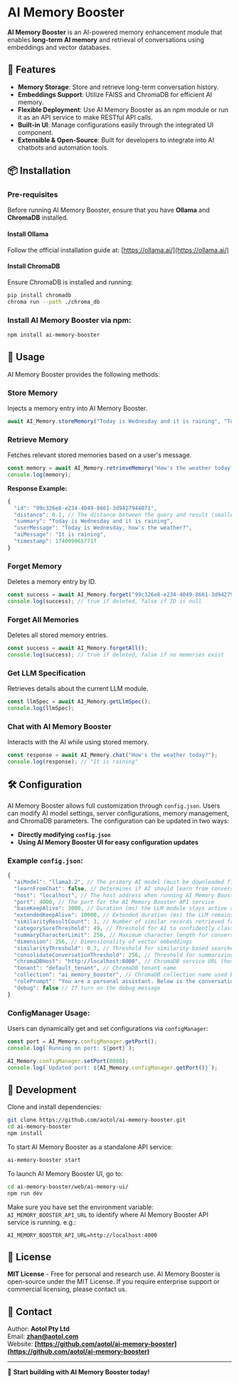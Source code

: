 # AI Memory Booster

**AI Memory Booster** is an AI-powered memory enhancement module that enables **long-term AI memory** and retrieval of conversations using embeddings and vector databases.

## 🚀 Features

- **Memory Storage**: Store and retrieve long-term conversation history.
- **Embeddings Support**: Utilize FAISS and ChromaDB for efficient AI memory.
- **Flexible Deployment**: Use AI Memory Booster as an npm module or run it as an API service to make RESTful API calls.
- **Built-in UI**: Manage configurations easily through the integrated UI component.
- **Extensible & Open-Source**: Built for developers to integrate into AI chatbots and automation tools.

## 📦 Installation

### Pre-requisites
Before running AI Memory Booster, ensure that you have **Ollama** and **ChromaDB** installed.

#### Install Ollama
Follow the official installation guide at: [https://ollama.ai/](https://ollama.ai/)

#### Install ChromaDB
Ensure ChromaDB is installed and running:
```sh
pip install chromadb
chroma run --path ./chroma_db
```

### Install AI Memory Booster via npm:
```sh
npm install ai-memory-booster
```

## 🎯 Usage

AI Memory Booster provides the following methods:

### Store Memory
Injects a memory entry into AI Memory Booster.
```js
await AI_Memory.storeMemory("Today is Wednesday and it is raining", "Today is Wednesday, how's the weather?", "It is raining");
```

### Retrieve Memory
Fetches relevant stored memories based on a user's message.
```js
const memory = await AI_Memory.retrieveMemory("How's the weather today?");
console.log(memory);
```
**Response Example:**
```js
{
  "id": "99c326e8-e234-4049-8661-3d9427944071",
  "distance": 0.1, // The distance between the query and result (smaller is better)
  "summary": "Today is Wednesday and it is raining",
  "userMessage": "Today is Wednesday, how's the weather?",
  "aiMessage": "It is raining",
  "timestamp": 1740999657717
}
```

### Forget Memory
Deletes a memory entry by ID.
```js
const success = await AI_Memory.forget("99c326e8-e234-4049-8661-3d9427944071");
console.log(success); // true if deleted, false if ID is null
```

### Forget All Memories
Deletes all stored memory entries.
```js
const success = await AI_Memory.forgetAll();
console.log(success); // true if deleted, false if no memories exist
```

### Get LLM Specification
Retrieves details about the current LLM module.
```js
const llmSpec = await AI_Memory.getLlmSpec();
console.log(llmSpec);
```

### Chat with AI Memory Booster
Interacts with the AI while using stored memory.
```js
const response = await AI_Memory.chat("How's the weather today?");
console.log(response); // "It is raining"
```

## 🛠 Configuration

AI Memory Booster allows full customization through `config.json`. Users can modify AI model settings, server configurations, memory management, and ChromaDB parameters. The configuration can be updated in two ways:

- **Directly modifying `config.json`**
- **Using AI Memory Booster UI for easy configuration updates**

### Example `config.json`:

```js
{
  "aiModel": "llama3.2", // The primary AI model (must be downloaded first)
  "learnFromChat": false, // Determines if AI should learn from conversations
  "host": "localhost", // The host address when running AI Memory Booster as an API service
  "port": 4000, // The port for the AI Memory Booster API service
  "baseKeepAlive": 3000, // Duration (ms) the LLM module stays active after each call
  "extendedKeepAlive": 10000, // Extended duration (ms) the LLM remains active if no other requests arrive
  "similarityResultCount": 3, // Number of similar records retrieved from the database
  "categorySureThreshold": 49, // Threshold for AI to confidently classify a response
  "summaryCharacterLimit": 256, // Maximum character length for conversation summaries
  "dimension": 256, // Dimensionality of vector embeddings
  "similarityThreshold": 0.7, // Threshold for similarity-based searches
  "consolidateConversationThreshold": 256, // Threshold for summarizing conversations
  "chromaDBHost": "http://localhost:8000", // ChromaDB service URL (host and port)
  "tenant": "default_tenant", // ChromaDB tenant name
  "collection": "ai_memory_booster", // ChromaDB collection name used by AI Memory Booster
  "rolePrompt": "You are a personal assistant. Below is the conversation history to understand the context. The conversation history is enclosed between 'Conversation History Start:' and 'Conversation History End.' 'AI' represents you, and 'User' represents the person currently talking to you. When the user says 'I', 'mine', or 'my', it refers to the user, not you ('AI'). Do not fabricate responses.", // Prompt for how AI should respond based on past memory
  "debug": false // If turn on the debug message
}
```

### ConfigManager Usage:

Users can dynamically get and set configurations via `configManager`:

```js
const port = AI_Memory.configManager.getPort();
console.log(`Running on port: ${port}`);

AI_Memory.configManager.setPort(8080);
console.log(`Updated port: ${AI_Memory.configManager.getPort()}`);
```

## 🔧 Development

Clone and install dependencies:
```sh
git clone https://github.com/aotol/ai-memory-booster.git
cd ai-memory-booster
npm install
```

To start AI Memory Booster as a standalone API service:
```sh
ai-memory-booster start
```

To launch AI Memory Booster UI, go to:
```sh
cd ai-memory-booster/web/ai-memory-ui/
npm run dev
```
Make sure you have set the environment variable: `AI_MEMORY_BOOSTER_API_URL` to identify where AI Memory Booster API service is running.
e.g.:
```
AI_MEMORY_BOOSTER_API_URL=http://localhost:4000
```

## 📜 License

**MIT License** - Free for personal and research use. AI Memory Booster is open-source under the MIT License. If you require enterprise support or commercial licensing, please contact us.

## 📩 Contact

Author: **Aotol Pty Ltd**\
Email: **[zhan@aotol.com](mailto:zhan@aotol.com)**\
Website: **[https://github.com/aotol/ai-memory-booster](https://github.com/aotol/ai-memory-booster)**

---

🚀 **Start building with AI Memory Booster today!**

